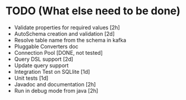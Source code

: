 # TODO (What else need to be done)

- Validate properties for required values [2h]
- AutoSchema creation and validation [2d]
- Resolve table name from the schema in kafka
- Pluggable Converters doc
- Connection Pool [DONE, not tested]
- Query DSL support [2d]
- Update query support
- Integration Test on SQLlite [1d]
- Unit tests [1d]
- Javadoc and documentation [2h]
- Run in debug mode from java [2h]